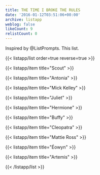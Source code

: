 ```yaml
---
title: THE TIME I BROKE THE RULES
date: '2016-01-12T03:51:06+00:00'
archive: listapp
weblog: false
likeCount: 9
relistCount: 0
---
```


Inspired by @ListPrompts. This list.

<!--more-->

{{< listapp/list order=true reverse=true >}}

   {{< listapp/item title="Scout" >}}

   {{< listapp/item title="Antonia" >}}

   {{< listapp/item title="Mick Kelley" >}}

   {{< listapp/item title="Juliet" >}}

   {{< listapp/item title="Hermione" >}}

   {{< listapp/item title="Buffy" >}}

   {{< listapp/item title="Cleopatra" >}}

   {{< listapp/item title="Mattie Ross" >}}

   {{< listapp/item title="Éowyn" >}}

   {{< listapp/item title="Artemis" >}}

{{< /listapp/list >}}
